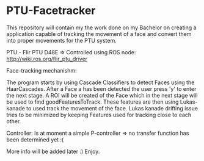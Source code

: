 # PTU-Facetracker

This repository will contain my the work done on my Bachelor on creating a application capable of tracking the movement of a face and convert them into proper movements for the PTU system. 

PTU - Flir PTU D48E => Controlled using ROS node: http://wiki.ros.org/flir_ptu_driver


Face-tracking mechanishm: 

The program starts by using Cascade Classifiers to detect Faces using the HaarCascades. 
After a Face a has been detected  the user press 'y' to enter the next stage. 
A ROI will be created of the Face which in the next stage will be used to find goodFeaturesToTrack.
These features are then using Lukas-kanade to used track the movement of the face. 
Lukas kanade drifting issue  tries to be minimized by keeping Features used for tracking close to each other. 

Controller: Is at moment a simple P-controller => no transfer function has been determined yet :(


More info will be added later :) 
Enjoy.
